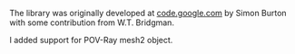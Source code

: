 The library was originally developed at [code.google.com](https://code.google.com/p/pypov/) by Simon Burton with some contribution from W.T. Bridgman.

I added support for POV-Ray mesh2 object.